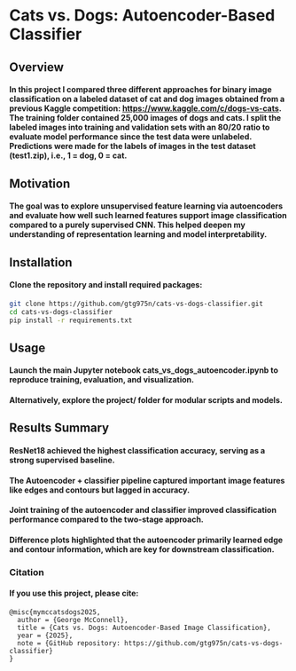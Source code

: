 # Cats vs. Dogs: Autoencoder-Based Classifier
 
## Overview   
#### In this project I compared three different approaches for binary image classification on a labeled dataset of cat and dog images obtained from a previous Kaggle competition: https://www.kaggle.com/c/dogs-vs-cats. The training folder contained 25,000 images of dogs and cats. I split the labeled images into training and validation sets with an 80/20 ratio to evaluate model performance since the test data were unlabeled. Predictions were made for the labels of images in the test dataset (test1.zip), i.e., 1 = dog, 0 = cat.

## Motivation
#### The goal was to explore unsupervised feature learning via autoencoders and evaluate how well such learned features support image classification compared to a purely supervised CNN. This helped deepen my understanding of representation learning and model interpretability.

## Installation
#### Clone the repository and install required packages:
```bash
git clone https://github.com/gtg975n/cats-vs-dogs-classifier.git
cd cats-vs-dogs-classifier
pip install -r requirements.txt

 ```   
 
## Usage
#### Launch the main Jupyter notebook cats_vs_dogs_autoencoder.ipynb to reproduce training, evaluation, and visualization.

#### Alternatively, explore the project/ folder for modular scripts and models.

## Results Summary
#### ResNet18 achieved the highest classification accuracy, serving as a strong supervised baseline.

#### The Autoencoder + classifier pipeline captured important image features like edges and contours but lagged in accuracy.

#### Joint training of the autoencoder and classifier improved classification performance compared to the two-stage approach.

#### Difference plots highlighted that the autoencoder primarily learned edge and contour information, which are key for downstream classification.

### Citation   
#### If you use this project, please cite:
```
@misc{mymccatsdogs2025,
  author = {George McConnell},
  title = {Cats vs. Dogs: Autoencoder-Based Image Classification},
  year = {2025},
  note = {GitHub repository: https://github.com/gtg975n/cats-vs-dogs-classifier}
}

```   
